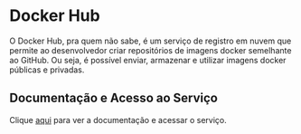 # Docker Hub

O Docker Hub, pra quem não sabe, é um serviço de registro em nuvem que permite ao desenvolvedor criar repositórios de imagens docker semelhante ao GitHub. Ou seja, é possível enviar, armazenar e utilizar imagens docker públicas e privadas.

## Documentação e Acesso ao Serviço

Clique [aqui](https://hub.docker.com) para ver a documentação e acessar o serviço.